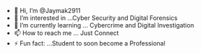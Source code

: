- 👋 Hi, I’m @Jaymak2911
- 👀 I’m interested in ...Cyber Security and Digital Forensics
- 🌱 I’m currently learning ... Cybercrime and Digital Investigation
- 📫 How to reach me ... Just Connect
- ⚡ Fun fact: ...Student to soon become a Professional

<!---
Jaymak2911/Jaymak2911 is a ✨ special ✨ repository because its `README.md` (this file) appears on your GitHub profile.
You can click the Preview link to take a look at your changes.
--->
